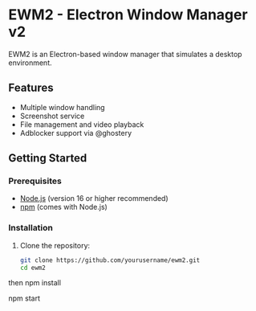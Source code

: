 # EWM2 - Electron Window Manager v2

EWM2 is an Electron-based window manager that simulates a desktop environment.

## Features
- Multiple window handling
- Screenshot service
- File management and video playback
- Adblocker support via @ghostery

## Getting Started

### Prerequisites
- [Node.js](https://nodejs.org/) (version 16 or higher recommended)
- [npm](https://www.npmjs.com/) (comes with Node.js)

### Installation
1. Clone the repository:
   ```bash
   git clone https://github.com/yourusername/ewm2.git
   cd ewm2

then
npm install



npm start
